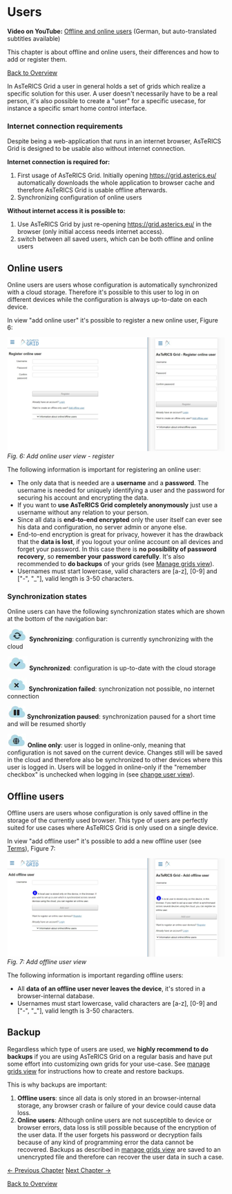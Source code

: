 # Users

**Video on YouTube:** [Offline and online users](https://www.youtube.com/watch?v=CoRUQJJnYaY&list=PL0UXHkT03dGrIHldlEKR0ZWfNMkShuTNz&index=16&t=0s) (German, but auto-translated subtitles available)

This chapter is about offline and online users, their differences and how to add or register them.

[Back to Overview](README.md)

In AsTeRICS Grid a user in general holds a set of grids which realize a specific solution for this user. A user doesn't necessarily have to be a real person, it's also possible to create a "user" for a specific usecase, for instance a specific smart home control interface.

### Internet connection requirements

Despite being a web-application that runs in an internet browser, AsTeRICS Grid is designed to be usable also without internet connection.

**Internet connection is required for:**

1. First usage of AsTeRICS Grid. Initially opening <a href="https://grid.asterics.eu/" target="_blank">https://grid.asterics.eu/</a> automatically downloads the whole application to browser cache and therefore AsTeRICS Grid is usable offline afterwards.
2. Synchronizing configuration of online users

**Without internet access it is possible to:**

1. Use AsTeRICS Grid by just re-opening <a href="https://grid.asterics.eu/" target="_blank">https://grid.asterics.eu/</a> in the browser (only initial access needs internet access).
2. switch between all saved users, which can be both offline and online users

## Online users

Online users are users whose configuration is automatically synchronized with a cloud storage. Therefore it's possible to this user to log in on different devices while the configuration is always up-to-date on each device.

In view "add online user" it's possible to register a new online user, Figure 6:

![add online user view](./img/register_online_en.jpg)
*Fig. 6: Add online user view - register*

The following information is important for registering an online user:

* The only data that is needed are a **username** and a **password**. The username is needed for uniquely identifying a user and the password for securing his account and encrypting the data.
* If you want to **use AsTeRICS Grid completely anonymously** just use a username without any relation to your person.
* Since all data is **end-to-end encrypted** only the user itself can ever see his data and configuration, no server admin or anyone else.
* End-to-end encryption is great for privacy, however it has the drawback that the **data is lost**, if you logout your online account on all devices and forget your password. In this case there is **no possibility of password recovery**, so **remember your password carefully**. It's also recommended to **do backups** of your grids (see [Manage grids view](02_navigation.md#additional-options)).
* Usernames must start lowercase, valid characters are [a-z], [0-9] and ["-", "_"], valid length is 3-50 characters.

### Synchronization states

Online users can have the following synchronization states which are shown at the bottom of the navigation bar:

![online user - synchronizing symbol](./img/online_user_synchronizing.jpg) **Synchronizing**: configuration is currently synchronizing with the cloud

![online user - synchronized symbol](./img/online_user_synchronized.jpg) **Synchronized**: configuration is up-to-date with the cloud storage

![online user - synchronized symbol](./img/online_user_failed.jpg) **Synchronization failed**: synchronization not possible, no internet connection

![online user - synchronized symbol](./img/online_user_paused.jpg) **Synchronization paused**: synchronization paused for a short time and will be resumed shortly

![online user - synchronized symbol](./img/online_user_onlineonly.jpg) **Online only**: user is logged in online-only, meaning that configuration is not saved on the current device. Changes still will be saved in the cloud and therefore also be synchronized to other devices where this user is logged in. Users will be logged in online-only if the "remember checkbox" is unchecked when logging in (see [change user view](02_navigation.md#change-user-view)).

## Offline users

Offline users are users whose configuration is only saved offline in the storage of the currently used browser. This type of users are perfectly suited for use cases where AsTeRICS Grid is only used on a single device.

In view "add offline user" it's possible to add a new offline user (see [Terms](01_terms.md#user)), Figure 7:

![add offline user view](./img/add_offline_en.jpg)
*Fig. 7: Add offline user view*

The following information is important regarding offline users:

* All **data of an offline user never leaves the device**, it's stored in a browser-internal database.
* Usernames must start lowercase, valid characters are [a-z], [0-9] and ["-", "_"], valid length is 3-50 characters.

## Backup

Regardless which type of users are used, we **highly recommend to do backups** if you are using AsTeRICS Grid on a regular basis and have put some effort into customizing own grids for your use-case. See [manage grids view](02_navigation.md#additional-options) for instructions how to create and restore backups.

This is why backups are important:

1. **Offline users**: since all data is only stored in an browser-internal storage, any browser crash or failure of your device could cause data loss.
2. **Online users**: Although online users are not susceptible to device or browser errors, data loss is still possible because of the encryption of the user data. If the user forgets his password or decryption fails because of any kind of programming error the data cannot be recovered. Backups as described in [manage grids view](02_navigation.md#additional-options) are saved to an unencrypted file and therefore can recover the user data in such a case.

[&#x2190; Previous Chapter](05_actions.md) [Next Chapter &#x2192;](07_dictionaries.md)

[Back to Overview](README.md)

